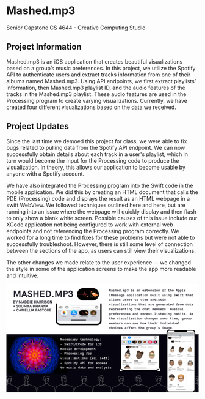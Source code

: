 # Mashed.mp3

Senior Capstone CS 4644 - Creative Computing Studio

## Project Information

Mashed.mp3 is an iOS application that creates beautiful visualizations based on a group’s music preferences. In this project, we utilize the Spotify API to authenticate users and extract tracks information from one of their albums named Mashed.mp3. Using API endpoints, we first extract playlists’ information, then Mashed.mp3 playlist ID, and the audio features of the tracks in the Mashed.mp3 playlist. These audio features are used in the Processing program to create varying visualizations. Currently, we have created four different visualizations based on the data we received.    

## Project Updates

Since the last time we demoed this project for class, we were able to fix bugs related to pulling data from the Spotify API endpoint.  We can now successfully obtain details about each track in a user's playlist, which in turn would become the input for the Processing code to produce the visualization.  In theory, this allows our application to become usable by anyone with a Spotify account.

We have also integrated the Processing program into the Swift code in the mobile application.  We did this by creating an HTML document that calls the PDE (Processing) code and displays the result as an HTML webpage in a swift WebView.  We followed techniques outlined here and here, but are running into an issue where the webpage will quickly display and then flash to only show a blank white screen.  Possible causes of this issue include our XCode application not being configured to work with external web endpoints and not referencing the Processing program correctly. We worked for a long time to find fixes for these problems but were not able to successfully troubleshoot.  However, there is still some level of connection between the sections of the app, as users can still view their visualizations.

The other changes we made relate to the user experience -- we changed the style in some of the application screens to make the app more readable and intuitive.


![Poster](https://github.com/soumyakhanna/Mashed.mp3/blob/d53831a027458f2bc420a5a18bd7748560a179e3/CCS%20Project%20Poster%20(1).png)
